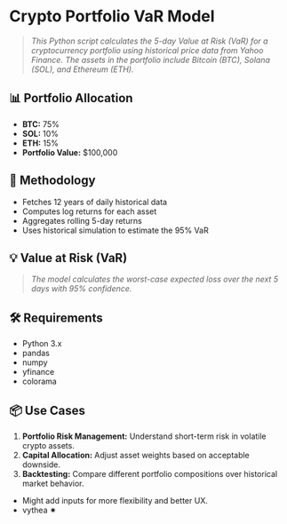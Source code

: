 # Crypto Portfolio VaR Model

> *This Python script calculates the 5-day Value at Risk (VaR) for a cryptocurrency portfolio using historical price data from Yahoo Finance. The assets in the portfolio include Bitcoin (BTC), Solana (SOL), and Ethereum (ETH).*

## 📊 Portfolio Allocation

- **BTC:** 75%
- **SOL:** 10%
- **ETH:** 15%
- **Portfolio Value:** $100,000

## 🧠 Methodology

- Fetches 12 years of daily historical data
- Computes log returns for each asset
- Aggregates rolling 5-day returns
- Uses historical simulation to estimate the 95% VaR

## 💡 Value at Risk (VaR)

> *The model calculates the worst-case expected loss over the next 5 days with 95% confidence.*

## 🛠 Requirements

- Python 3.x
- pandas
- numpy
- yfinance
- colorama

## 📦 Use Cases

1. **Portfolio Risk Management:** Understand short-term risk in volatile crypto assets.
2. **Capital Allocation:** Adjust asset weights based on acceptable downside.
3. **Backtesting:** Compare different portfolio compositions over historical market behavior.


- Might add inputs for more flexibility and better UX.
- vythea ✷

